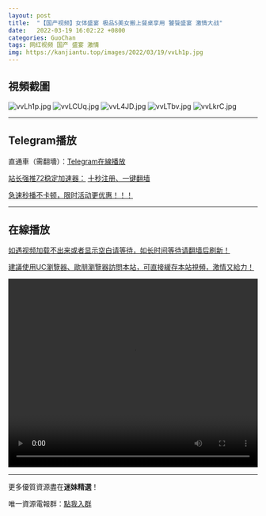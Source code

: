 ```yaml
---
layout: post
title:  "【国产视频】女体盛宴 极品S美女搬上餐桌享用 饕餮盛宴 激情大战"
date:   2022-03-19 16:02:22 +0800
categories: GuoChan
tags: 网红视频 国产 盛宴 激情
img: https://kanjiantu.top/images/2022/03/19/vvLh1p.jpg
---
```



## 視頻截圖

![vvLh1p.jpg](https://kanjiantu.top/images/2022/03/19/vvLh1p.jpg)
![vvLCUq.jpg](https://kanjiantu.top/images/2022/03/19/vvLCUq.jpg)
![vvL4JD.jpg](https://kanjiantu.top/images/2022/03/19/vvL4JD.jpg)
![vvLTbv.jpg](https://kanjiantu.top/images/2022/03/19/vvLTbv.jpg)
![vvLkrC.jpg](https://kanjiantu.top/images/2022/03/19/vvLkrC.jpg)

* * *
## Telegram播放

直通車（需翻墻）：[Telegram在線播放](https://t.me/mimeijingxuan/249)

<u>站长强推72稳定加速器：</u> [十秒注册、一键翻墙](https://www.mimei.blog/skip/vpn.html)


<u>急速秒播不卡顿，限时活动更优惠！！！</u>
* * *
## 在線播放
<u>如遇视频加载不出来或者显示空白请等待，如长时间等待请翻墙后刷新！</u>

<u>建議使用UC瀏覽器、歐朋瀏覽器訪問本站，可直接緩存本站視頻，激情又給力！</u>
<center><video src="https://cdn.publer.io/uploads/videos/624715cadb279736bfa81194/03e01901d4cc0d72228247922a00fd2f.mp4" width="100%" height="380px" controls="controls"></video></center>


* * *
更多優質資源盡在**迷妹精選**！

唯一資源電報群：[點我入群](https://t.me/mimeijingxuan)



